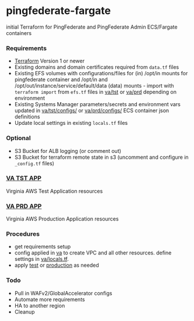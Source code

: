 # pingfederate-fargate
initial Terraform for PingFederate and PingFederate Admin ECS/Fargate containers


### Requirements ###
* [Terraform](http://terraform.io/downloads.html) Version 1 or newer
* Existing domains and domain certificates required from `data.tf` files
* Existing EFS volumes with configurations/files for (in) /opt/in mounts for pingfederate container and /opt/in and /opt/out/instance/service/default/data (data) mounts - import with `terraform import` from `efs.tf` files in [va/tst](va/tst) or [va/prd](va/prd) depending on environment
* Existing Systems Manager parameters/secrets and environment vars updated in [va/tst/configs/](va/tst/configs/) or [va/prd/configs/](va/prd/configs) ECS container json definitions 
* Update local settings in existing `locals.tf` files 


### Optional ###
* S3 Bucket for ALB logging (or comment out)
* S3 Bucket for terraform remote state in s3 (uncomment and configure in `_config.tf` files)


### [VA TST APP](va/tst/) ###
Virginia AWS Test Application resources


### [VA PRD APP](va/prd/) ###
Virginia AWS Production Application resources


### Procedures ###
- get requirements setup
- config applied in [va](va/) to create VPC and all other resources. define settings in [va/locals.tf](va/locals.tf).
- apply [test](va/tst/) or [production](va/prd/) as needed 


### Todo ###
* Pull in WAFv2/GlobalAccelerator configs
* Automate more requirements
* HA to another region
* Cleanup
